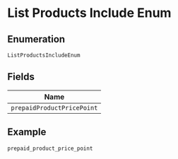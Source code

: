 
# List Products Include Enum

## Enumeration

`ListProductsIncludeEnum`

## Fields

| Name |
|  --- |
| `prepaidProductPricePoint` |

## Example

```
prepaid_product_price_point
```

